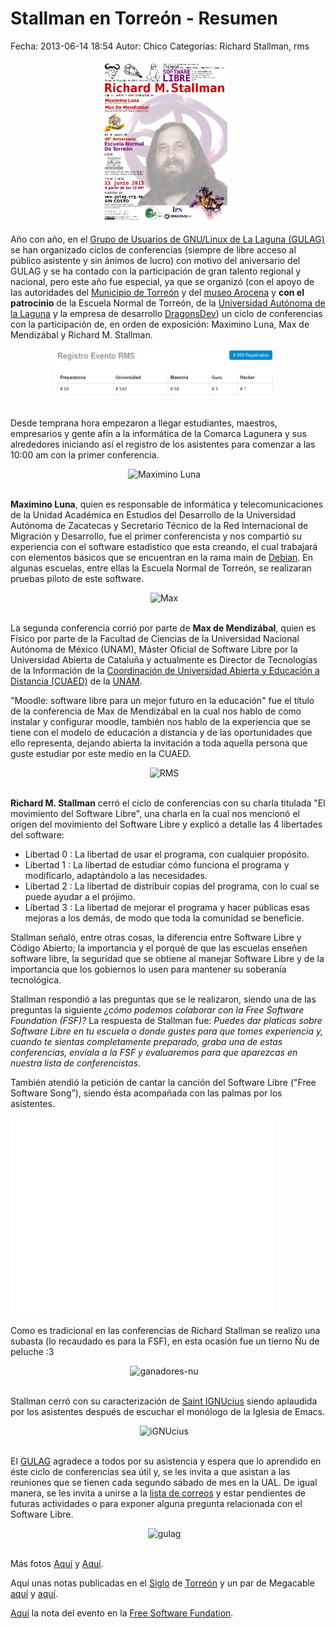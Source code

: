 Stallman en Torreón - Resumen
===========

Fecha: 2013-06-14 18:54
Autor: Chico
Categorías: Richard Stallman, rms

<center>
<img class="img-responsive" style="width:40%;height:auto;margin-right:12px;" src="2013-06-01-richard-stallman-en-torreon/Congreso2013.jpeg" alt="poster Congreso 2013" width="425" height="350">
</center>

<!-- break -->

Año con año, en el [Grupo de Usuarios de GNU/Linux de La Laguna (GULAG)](http://www.gulag.org.mx/) se han organizado ciclos de conferencias (siempre de libre acceso al público asistente y sin ánimos de lucro) con motivo del aniversario del GULAG y se ha contado con la participación de gran talento regional y nacional, pero este año fue especial, ya que se organizó (con el apoyo de las autoridades del [Municipio de Torreón](http://www.torreon.gob.mx/) y del [museo Arocena](http://www.museoarocena.com/) y __con el patrocinio__ de la Escuela Normal de Torreón, de la [Universidad Autónoma de la Laguna](http://www.ual.mx/) y la empresa de desarrollo [DragonsDev](http://dragonsdev.com/)) un ciclo de conferencias con la participación de, en orden de exposición: Maximino Luna, Max de Mendizábal y Richard M. Stallman.

<center>
<img class="img-responsive" style="width:70%;height:auto;margin-right:12px;" src="2013-06-14-stallman-en-torreon-resumen/TotalesRMS-13Jun2013.png" alt="TotalesRMS-13Jun2013" width="425" height="350">
</center>

<br />

Desde temprana hora empezaron a llegar estudiantes, maestros, empresarios y gente afín a la informática de la Comarca Lagunera y sus alrededores iniciando así el registro de los asistentes para comenzar a las 10:00 am con la primer conferencia.

<center>
<img class="img-responsive" style="width:40%;height:auto;margin-right:12px;" src="https://farm4.staticflickr.com/3706/9046782403_9341084480.jpg" alt="Maximino Luna" width="425" height="350">
</center>

<br />

__Maximino Luna__, quien es responsable de informática y telecomunicaciones de la Unidad Académica en Estudios del Desarrollo de la Universidad Autónoma de Zacatecas y Secretario Técnico de la Red Internacional de Migración y Desarrollo, fue el primer conferencista y nos compartió su experiencia con el software estadístico que esta creando, el cual trabajará con elementos básicos que se encuentran en la rama main de [Debian](http://www.debian.org/). En algunas escuelas, entre ellas la Escuela Normal de Torreón, se realizaran pruebas piloto de este software.

<center>
<img class="img-responsive" style="width:40%;height:auto;margin-right:12px;" src="https://farm8.staticflickr.com/7305/9046754733_a265f93a8b.jpg" alt="Max" width="425" height="350">
</center>

<br />

La segunda conferencia corrió por parte de __Max de Mendizábal__, quien es Físico por parte de la Facultad de Ciencias de la Universidad Nacional Autónoma de México (UNAM), Máster Oficial de Software Libre por la Universidad Abierta de Cataluña y actualmente es Director de Tecnologías de la Información de la [Coordinación de Universidad Abierta y Educación a Distancia (CUAED)](http://www.cuaed.unam.mx/portal/index.php) de la [UNAM](http://unam.mx/).

"Moodle: software libre para un mejor futuro en la educación" fue el título de la conferencia de Max de Mendizábal en la cual nos hablo de como instalar y configurar moodle, también nos hablo de la experiencia que se tiene con el modelo de educación a distancia y de las oportunidades que ello representa, dejando abierta la invitación a toda aquella persona que guste estudiar por este medio en la CUAED.

<center>
<img class="img-responsive" style="width:40%;height:auto;margin-right:12px;" src="https://farm8.staticflickr.com/7323/9048964680_5425c52cc9.jpg" alt="RMS" width="425" height="350">
</center>

<br />

__Richard M. Stallman__ cerró el ciclo de conferencias con su charla titulada "El movimiento del Software Libre", una charla en la cual nos mencionó el origen del movimiento del Software Libre y explicó a detalle las 4 libertades del software:


* Libertad 0 : La libertad de usar el programa, con cualquier propósito.
* Libertad 1 : La libertad de estudiar cómo funciona el programa y modificarlo, adaptándolo a las necesidades.
* Libertad 2 : La libertad de distribuir copias del programa, con lo cual se puede ayudar a el prójimo.
* Libertad 3 : La libertad de mejorar el programa y hacer públicas esas mejoras a los demás, de modo que toda la comunidad se beneficie.

Stallman señaló, entre otras cosas, la diferencia entre Software Libre y Código Abierto; la importancia y el porqué de que las escuelas enseñen software libre, la seguridad que se obtiene al manejar Software Libre y de la importancia que los gobiernos lo usen para mantener su soberanía tecnológica.

Stallman respondió a las preguntas que se le realizaron, siendo una de las preguntas la siguiente _¿cómo podemos colaborar con la Free Software Foundation (FSF)?_ La respuesta de Stallman fue: _Puedes dar platicas sobre Software Libre en tu escuela o donde gustes para que tomes experiencia y, cuando te sientas completamente preparado, graba una de estas conferencias, envíala a la FSF y evaluaremos para que aparezcas en nuestra lista de conferencistas_.

También atendió la petición de cantar la canción del Software Libre ("Free Software Song”), siendo ésta acompañada con las palmas por los asistentes.

<iframe width="420" height="315" src="//www.youtube.com/embed/tX0qQjP5x7A" frameborder="0" allowfullscreen></iframe>

<br />

Como es tradicional en las conferencias de Richard Stallman se realizo una subasta (lo recaudado es para la FSF), en esta ocasión fue un tierno Ñu de peluche :3

<center>
<img class="img-responsive" style="width:40%;height:auto;margin-right:12px;" src="https://static.fsf.org/nosvn/rms-photos/20130613-torreon-33-thumb.jpg" alt="ganadores-nu" width="425" height="350">
</center>

<br />

Stallman cerró con su caracterización de [Saint IGNUcius](https://es.wikipedia.org/wiki/San_Ignucio) siendo aplaudida por los asistentes después de escuchar el monólogo de la Iglesia de Emacs.

<center>
<img class="img-responsive" style="width:40%;height:auto;margin-right:12px;" src="https://farm4.staticflickr.com/3790/9046706929_b1999de473.jpg" alt="iGNUcius" width="425" height="350">
</center>

<br />

El [GULAG](http://www.gulag.org.mx/) agradece a todos por su asistencia y espera que lo aprendido en éste ciclo de conferencias sea útil y, se les invita a que asistan a las reuniones que se tienen cada segundo sábado de mes en la UAL. De igual manera, se les invita a unirse a la [lista de correos](http://listas.gulag.org.mx/) y estar pendientes de futuras actividades o para exponer alguna pregunta relacionada con el Software Libre.

<center>
<img class="img-responsive" style="width:70%;height:auto;margin-right:12px;" src="https://s3.amazonaws.com/ninjacode/images/GULAG-RMS13-00097-2.jpg" alt="gulag" width="425" height="350">
</center>

<br />

Más fotos [Aquí](https://secure.flickr.com/photos/cespinoq/sets/72157634143619998/) y [Aquí](http://gulag.org.mx/).

Aquí unas notas publicadas en el [Siglo](http://www.elsiglodetorreon.com.mx/noticia/877341.participara-en-foro-de-reflexion-informatica.html) de [Torreón](http://www.elsiglodetorreon.com.mx/noticia/880599.reflexionaran-en-el-arocena-sobre-software-libre.html) y un par de Megacable [aquí](https://www.youtube.com/watch?v=cZStvJ_pfqU) y [aquí](https://www.youtube.com/watch?v=4M-CjwnhhDc).

[Aquí](http://www.fsf.org/blogs/rms/20130613-torreon) la nota del evento en la [Free Software Fundation](http://www.fsf.org/).

<br />
